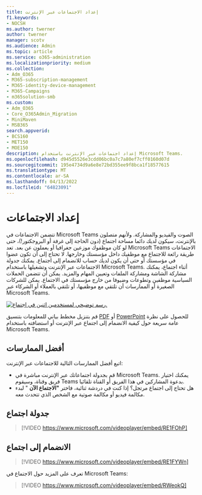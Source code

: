 ```yaml
---
title: إعداد الاجتماعات عبر الإنترنت
f1.keywords:
- NOCSH
ms.author: twerner
author: twerner
manager: scotv
ms.audience: Admin
ms.topic: article
ms.service: o365-administration
ms.localizationpriority: medium
ms.collection:
- Adm_O365
- M365-subscription-management
- M365-identity-device-management
- M365-Campaigns
- m365solution-smb
ms.custom:
- Adm_O365
- Core_O365Admin_Migration
- MiniMaven
- MSB365
search.appverid:
- BCS160
- MET150
- MOE150
description: إعداد اجتماعات عبر الإنترنت باستخدام Microsoft Teams.
ms.openlocfilehash: d945d5526e3cdd06bc0a7c7a80ef7cff0160d07d
ms.sourcegitcommit: 195e4734d9a6e8e72bd355ee9f8bca1f18577615
ms.translationtype: MT
ms.contentlocale: ar-SA
ms.lasthandoff: 04/13/2022
ms.locfileid: "64823091"
---
```

# <a name="set-up-meetings"></a>إعداد الاجتماعات

تتضمن الاجتماعات في Microsoft Teams الصوت والفيديو والمشاركة. ولأنهم متصلون بالإنترنت، سيكون لديك دائما مساحة اجتماع (دون الحاجة إلى غرفة أو البروجكتور!)، حتى لو كان موظفوك موزعين جغرافيا أو يعملون عن بعد. تعد Microsoft Teams الاجتماعات طريقة رائعة للاجتماع مع موظفيك داخل مؤسستك وخارجها. لا تحتاج إلى أن تكون عضوا في مؤسستك أو حتى أن يكون لديك حساب للانضمام إلى اجتماع. يمكنك جدولة الاجتماعات عبر الإنترنت وتشغيلها باستخدام Microsoft Teams. أثناء اجتماع، يمكنك مشاركة الشاشة ومشاركة الملفات وتعيين المهام والمزيد. يمكن أن تتضمن الحملات السياسية موظفين وتطوعات وضيوفا من خارج مؤسستك في الاجتماع. يمكن للشركات الصغيرة أو الممارسات أن تلتقي مع موظفيها، أو تلتقي بالعملاء أو الشركاء عبر Microsoft Teams.

[![رسم توضيحي لمستخدمين اثنين في اجتماع.](../media/HostOnlineMeeting-thumb-358x201.png)](https://go.microsoft.com/fwlink/?linkid=2078712)

قم بتنزيل مخطط بياني للمعلومات بتنسيق [PDF](https://go.microsoft.com/fwlink/?linkid=2078712) أو [PowerPoint](https://go.microsoft.com/fwlink/?linkid=2079515) للحصول على نظرة عامة سريعة حول كيفية الانضمام إلى اجتماع عبر الإنترنت أو استضافته باستخدام Microsoft Teams.

## <a name="best-practices"></a>أفضل الممارسات

اتبع أفضل الممارسات التالية للاجتماعات عبر الإنترنت:

- قم بجدولة اجتماعاتك عبر الإنترنت مباشرة في Microsoft Teams. يمكنك اختيار فريق وقناة، وسيقوم Teams بدعوة المشاركين في هذا الفريق أو القناة تلقائيا.
- هل تحتاج إلى اجتماع مرتجل؟ إذا كنت في دردشة ثنائية، فاختر **"الاجتماع الآن** " لبدء مكالمة فيديو أو مكالمة صوتية مع الشخص الذي تتحدث معه.

## <a name="schedule-a-meeting"></a>جدولة اجتماع

> [!VIDEO https://www.microsoft.com/videoplayer/embed/RE1FOhP]

## <a name="join-a-meeting"></a>الانضمام إلى اجتماع

> [!VIDEO https://www.microsoft.com/videoplayer/embed/RE1FYWn]

تعرف على المزيد حول الاجتماع في Microsoft Teams:

> [!VIDEO https://www.microsoft.com/videoplayer/embed/RWeokQ]
